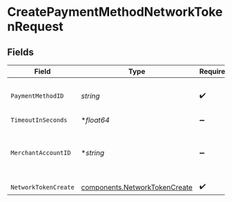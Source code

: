 # CreatePaymentMethodNetworkTokenRequest


## Fields

| Field                                                                          | Type                                                                           | Required                                                                       | Description                                                                    | Example                                                                        |
| ------------------------------------------------------------------------------ | ------------------------------------------------------------------------------ | ------------------------------------------------------------------------------ | ------------------------------------------------------------------------------ | ------------------------------------------------------------------------------ |
| `PaymentMethodID`                                                              | *string*                                                                       | :heavy_check_mark:                                                             | The ID of the payment method                                                   | ef9496d8-53a5-4aad-8ca2-00eb68334389                                           |
| `TimeoutInSeconds`                                                             | **float64*                                                                     | :heavy_minus_sign:                                                             | N/A                                                                            |                                                                                |
| `MerchantAccountID`                                                            | **string*                                                                      | :heavy_minus_sign:                                                             | The ID of the merchant account to use for this request.                        |                                                                                |
| `NetworkTokenCreate`                                                           | [components.NetworkTokenCreate](../../models/components/networktokencreate.md) | :heavy_check_mark:                                                             | N/A                                                                            |                                                                                |